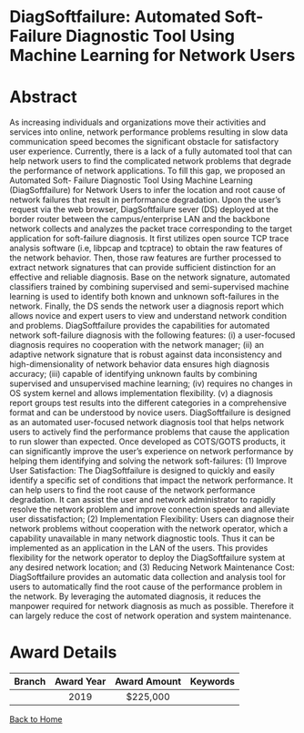 
DiagSoftfailure: Automated Soft-Failure Diagnostic Tool Using Machine Learning for Network Users
================================================================================================

# Abstract


As increasing individuals and organizations move their activities and services into online, network performance problems resulting in slow data communication speed becomes the significant obstacle for satisfactory user experience. Currently, there is a lack of a fully automated tool that can help network users to find the complicated network problems that degrade the performance of network applications. To fill this gap, we proposed an Automated Soft- Failure Diagnostic Tool Using Machine Learning (DiagSoftfailure) for Network Users to infer the location and root cause of network failures that result in performance degradation. Upon the user’s request via the web browser, DiagSoftfailure sever (DS) deployed at the border router between the campus/enterprise LAN and the backbone network collects and analyzes the packet trace corresponding to the target application for soft-failure diagnosis. It first utilizes open source TCP trace analysis software (i.e, libpcap and tcptrace) to obtain the raw features of the network behavior. Then, those raw features are further processed to extract network signatures that can provide sufficient distinction for an effective and reliable diagnosis. Base on the network signature, automated classifiers trained by combining supervised and semi-supervised machine learning is used to identify both known and unknown soft-failures in the network. Finally, the DS sends the network user a diagnosis report which allows novice and expert users to view and understand network condition and problems. DiagSoftfailure provides the capabilities for automated network soft-failure diagnosis with the following features: (i) a user-focused diagnosis requires no cooperation with the network manager; (ii) an adaptive network signature that is robust against data inconsistency and high-dimensionality of network behavior data ensures high diagnosis accuracy; (iii) capable of identifying unknown faults by combining supervised and unsupervised machine learning; (iv) requires no changes in OS system kernel and allows implementation flexibility. (v) a diagnosis report groups test results into the different categories in a comprehensive format and can be understood by novice users. DiagSoftfailure is designed as an automated user-focused network diagnosis tool that helps network users to actively find the performance problems that cause the application to run slower than expected. Once developed as COTS/GOTS products, it can significantly improve the user’s experience on network performance by helping them identifying and solving the network soft-failures: (1) Improve User Satisfaction: The DiagSoftfailure is designed to quickly and easily identify a specific set of conditions that impact the network performance. It can help users to find the root cause of the network performance degradation. It can assist the user and network administrator to rapidly resolve the network problem and improve connection speeds and alleviate user dissatisfaction; (2) Implementation Flexibility: Users can diagnose their network problems without cooperation with the network operator, which a capability unavailable in many network diagnostic tools. Thus it can be implemented as an application in the LAN of the users. This provides flexibility for the network operator to deploy the DiagSoftfailure system at any desired network location; and (3) Reducing Network Maintenance Cost: DiagSoftfailure provides an automatic data collection and analysis tool for users to automatically find the root cause of the performance problem in the network. By leveraging the automated diagnosis, it reduces the manpower required for network diagnosis as much as possible. Therefore it can largely reduce the cost of network operation and system maintenance.  

# Award Details

|Branch|Award Year|Award Amount|Keywords|
| :---: | :---: | :---: | :---: |
||2019|$225,000||
  
  


[Back to Home](https://github.com/chrischow/dod_sbir_awards/CC/#753)